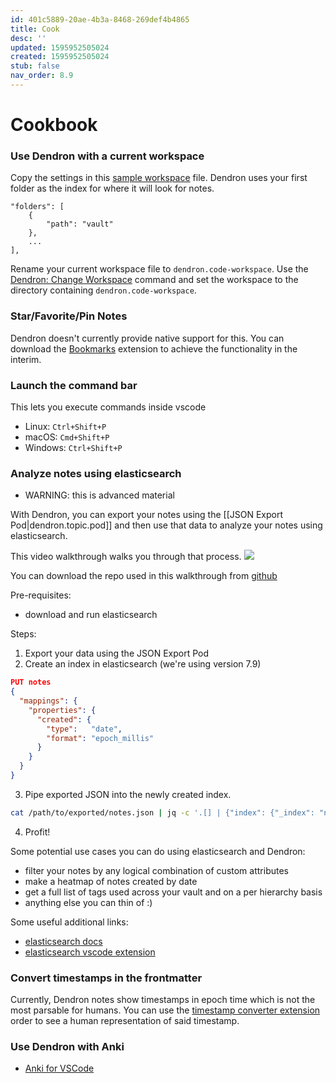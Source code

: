 ```yaml
---
id: 401c5889-20ae-4b3a-8468-269def4b4865
title: Cook
desc: ''
updated: 1595952505024
created: 1595952505024
stub: false
nav_order: 8.9
---
```

# Cookbook

### Use Dendron with a current workspace

Copy the settings in this [sample workspace](https://github.com/dendronhq/dendron-template/blob/master/dendron.code-workspace) file. Dendron uses your first folder as the index for where it will look for notes.

```
"folders": [
    {
        "path": "vault"
    },
    ...
],
```

Rename your current workspace file to `dendron.code-workspace`. Use the [Dendron: Change Workspace](dendron.topic.commands) command and set the workspace to the directory containing `dendron.code-workspace`.

### Star/Favorite/Pin Notes

Dendron doesn't currently provide native support for this. You can download the [Bookmarks](https://marketplace.visualstudio.com/items?itemName=alefragnani.Bookmarks) extension to achieve the functionality in the interim.

### Launch the command bar

This lets you execute commands inside vscode

- Linux: `Ctrl+Shift+P`
- macOS: `Cmd+Shift+P`
- Windows: `Ctrl+Shift+P`

### Analyze notes using elasticsearch

- WARNING: this is advanced material 

With Dendron, you can export your notes using the [[JSON Export Pod|dendron.topic.pod]] and then use that data to analyze your notes using elasticsearch.

This video walkthrough walks you through that process.
<a href="https://www.loom.com/share/c85c7c81d8aa4e97b4bbdf2245ca8f9b"> <img style="" src="https://cdn.loom.com/sessions/thumbnails/c85c7c81d8aa4e97b4bbdf2245ca8f9b-with-play.gif"> </a>

You can download the repo used in this walkthrough from [github](https://github.com/dendronhq/sample-elasticsearch-demo)

Pre-requisites:
- download and run elasticsearch 

Steps:

1. Export your data using the JSON Export Pod
2. Create an index in elasticsearch (we're using version 7.9)
```json
PUT notes
{
  "mappings": {
    "properties": {
      "created": {
        "type":   "date",
        "format": "epoch_millis"
      }
    }
  }
}
```
3. Pipe exported JSON into the newly created index.
```sh
cat /path/to/exported/notes.json | jq -c '.[] | {"index": {"_index": "notes", "notes", "_id": .id}}, .' | curl -H'Content-Type: application/json' -XPOST localhost:9200/_bulk --data-binary @-
```
4. Profit!

Some potential use cases you can do using elasticsearch and Dendron:
- filter your notes by any logical combination of custom attributes
- make a heatmap of notes created by date
- get a full list of tags used across your vault and on a per hierarchy basis
- anything else you can thin of :) 

Some useful additional links: 
- [elasticsearch docs](https://www.elastic.co/guide/en/elasticsearch/reference/current/elasticsearch-intro.html)
- [elasticsearch vscode extension](https://marketplace.visualstudio.com/items?itemName=ria.elastic)

### Convert timestamps in the frontmatter

Currently, Dendron notes show timestamps in epoch time which is not the most parsable for humans. You can use the [timestamp converter extension](https://marketplace.visualstudio.com/items?itemName=Stalinbalraj.timestamp-converter) order to see a human representation of said timestamp.


### Use Dendron with Anki

- [Anki for VSCode](https://marketplace.visualstudio.com/items?itemName=jasew.anki)
